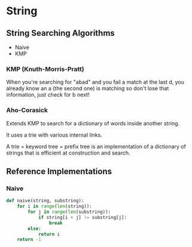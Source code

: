 # String

## String Searching Algorithms

* Naive
* KMP 

### KMP \(Knuth-Morris-Pratt\)

When you're searching for "abad" and you fail a match at the last d, you already know an a \(the second one\) is matching so don't lose that information, just check for b next!

### Aho-Corasick 

Extends KMP to search for a dictionary of words inside another string.

It uses a trie with various internal links.

A trie = keyword tree = prefix tree is an implementation of a dictionary of strings that is efficient at construction and search.

## Reference Implementations

### Naive

```py
def naive(string, substring):
    for i in range(len(string)):
        for j in range(len(substring)):
            if string[i + j] != substring[j]:
                break
        else:
            return i
    return -1
```



